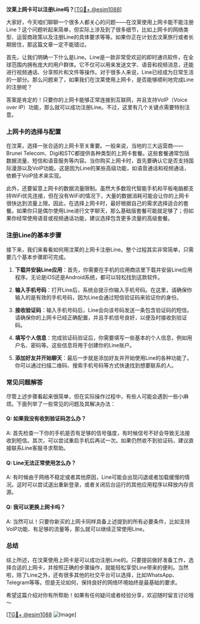 **汶莱上网卡可以注册Line吗？**[[TG💪+ @esim1088](https://t.me/s/esim1088)]

大家好，今天咱们聊聊一个很多人都关心的问题——在汶莱使用上网卡能不能注册Line？这个问题听起来简单，但实际上涉及到了很多细节，比如上网卡的网络类型、运营商政策以及注册Line的具体要求等等。如果你正在计划去汶莱旅行或者长期居住，那这篇文章一定不能错过。

首先，让我们明确一下什么是Line。Line是一款非常受欢迎的即时通讯软件，在全球范围内拥有庞大的用户群体。它不仅可以用来发送文字、语音和视频消息，还能进行视频通话、分享照片和文件等操作。对于很多人来说，Line已经成为日常生活的一部分。那么问题来了，如果我们在汶莱使用上网卡，是否能够顺利地完成Line的注册呢？

答案是肯定的！只要你的上网卡能够正常连接到互联网，并且支持VoIP（Voice over IP）功能，那么就可以成功注册Line。不过，这里有几个关键点需要特别注意。

### 上网卡的选择与配置

在汶莱，选择一张合适的上网卡至关重要。一般来说，当地的三大运营商——Brunei Telecom、Digi和STC都提供各种类型的上网卡套餐。这些套餐通常包括数据流量、短信和语音服务等内容。当你购买上网卡时，首先要确认它是否支持国际漫游以及VoIP功能。这是因为Line的某些高级功能，如语音通话和视频通话，依赖于VoIP技术来实现。

此外，还要留意上网卡的数据流量限制。虽然大多数现代智能手机和平板电脑都支持WiFi优先连接，但在没有WiFi的情况下，大量的数据消耗可能会让你的上网卡很快达到流量上限。因此，在选择上网卡时，最好根据自己的需求选择适合的套餐。如果你只是偶尔使用Line进行文字聊天，那么基础版套餐可能就足够了；但如果你经常使用语音或视频通话功能，建议选择包含更多流量的高级套餐。

### 注册Line的基本步骤

接下来，我们来看看如何用汶莱的上网卡注册Line。整个过程其实非常简单，只需要几个基本步骤即可完成。

1. **下载并安装Line应用**：首先，你需要在手机的应用商店里下载并安装Line应用程序。无论是iOS还是Android系统，都可以轻松找到这款软件。

2. **输入手机号码**：打开Line后，系统会提示你输入手机号码。在这里，请确保你输入的是有效的手机号码，因为Line会通过短信验证码来验证你的身份。

3. **接收验证码**：输入手机号码后，Line会向该号码发送一条包含验证码的短信。请确保你的上网卡已经正确配置，并且手机信号良好，以便及时接收到验证码。

4. **填写个人信息**：完成验证码验证后，你需要填写一些基本的个人信息，例如用户名、密码等。这些信息将用于创建你的Line账户。

5. **添加好友并开始聊天**：最后一步就是添加好友并开始使用Line的各种功能了。你可以通过扫描二维码、搜索手机号码等方式快速找到想要联系的人。

### 常见问题解答

尽管上述步骤看起来很简单，但在实际操作过程中，有些人可能会遇到一些小麻烦。下面列举了一些常见的问题及其解决办法：

#### Q: 如果我没有收到验证码怎么办？
A: 首先检查一下你的手机是否有足够的信号强度，有时候信号不好会导致无法接收到短信。其次，可以尝试重启手机后再试一次。如果仍然收不到验证码，建议直接联系Line客服寻求帮助。

#### Q: Line无法正常使用怎么办？
A: 有时候由于网络不稳定或者其他原因，Line可能会出现闪退或者加载缓慢的情况。这时可以尝试退出重新登录，或者关闭后台运行的其他应用程序以释放内存资源。

#### Q: 我可以更换上网卡吗？
A: 当然可以！只要你新买的上网卡同样具备上述提到的所有必要条件，比如支持VoIP功能、有足够的流量等，那么就可以继续正常使用Line。

### 总结

综上所述，在汶莱使用上网卡是可以成功注册Line的。只要提前做好准备工作，选择合适的上网卡，并按照正确的步骤操作，就能轻松享受Line带来的便利。当然啦，除了Line之外，还有很多其他的社交平台可以选择，比如WhatsApp、Telegram等等。但是无论如何，保持良好的网络环境始终是最基础的要求。

希望这篇介绍对你有所帮助！如果有任何疑问或者经验分享，欢迎随时留言讨论哦～ 

[[TG💪+ @esim1088](https://t.me/s/esim1088) ![Image](https://i.postimg.cc/4NQfJmqS/Snipaste-2025-05-13-00-14-12.png)]